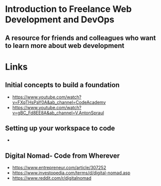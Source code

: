 # Introduction to Freelance Web Development and DevOps
## A resource for friends and colleagues who want to learn more about web development 




# Links

## Initial concepts to build a foundation 
* https://www.youtube.com/watch?v=FXqTHsPaY0A&ab_channel=CodeAcademy
* https://www.youtube.com/watch?v=gBC_Fd8EE8A&ab_channel=V.AntonSpraul
## Setting up your workspace to code
* 
##
##
## Digital Nomad- Code from Wherever 
* https://www.entrepreneur.com/article/307252
* https://www.investopedia.com/terms/d/digital-nomad.asp
* https://www.reddit.com/r/digitalnomad



